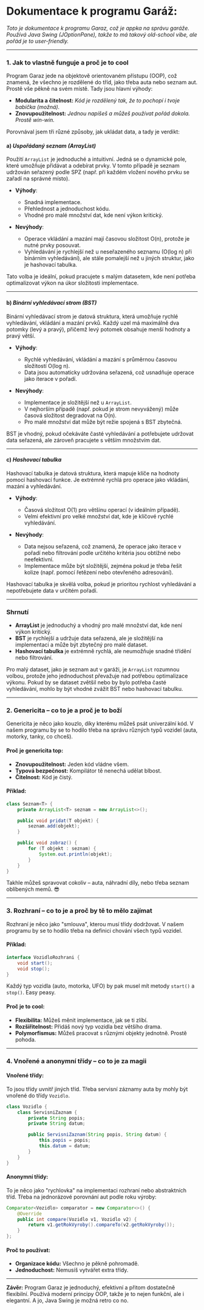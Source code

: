# Dokumentace k programu Garáž:

*Toto je dokumentace k programu Garaz, což je appka na správu garáže. Používá Java Swing (JOptionPane), takže to má takový old-school vibe, ale pořád je to user-friendly.*

---

### 1. **Jak to vlastně funguje a proč je to cool**

Program Garaz jede na objektově orientovaném přístupu (OOP), což znamená, že všechno je rozdělené do tříd, jako třeba auta nebo seznam aut. Prostě vše pěkně na svém místě. Tady jsou hlavní výhody:

- **Modularita a čitelnost:** *Kód je rozdělený tak, že to pochopí i tvoje babička (možná).*
- **Znovupoužitelnost:** *Jednou napíšeš a můžeš používat pořád dokola. Prostě win-win.*

Porovnával jsem tři různé způsoby, jak ukládat data, a tady je verdikt:

#### a) *Uspořádaný seznam (ArrayList)*
Použití `ArrayList` je jednoduché a intuitivní. Jedná se o dynamické pole, které umožňuje přidávat a odebírat prvky. V tomto případě je seznam udržován seřazený podle SPZ (např. při každém vložení nového prvku se zařadí na správné místo).

- **Výhody**:
  - Snadná implementace.
  - Přehlednost a jednoduchost kódu.
  - Vhodné pro malé množství dat, kde není výkon kritický.

- **Nevýhody**:
  - Operace vkládání a mazání mají časovou složitost O(n), protože je nutné prvky posouvat.
  - Vyhledávání je rychlejší než u neseřazeného seznamu (O(log n) při binárním vyhledávání), ale stále pomalejší než u jiných struktur, jako je hashovací tabulka.

Tato volba je ideální, pokud pracujete s malým datasetem, kde není potřeba optimalizovat výkon na úkor složitosti implementace.

---

#### b) *Binární vyhledávací strom (BST)*
Binární vyhledávací strom je datová struktura, která umožňuje rychlé vyhledávání, vkládání a mazání prvků. Každý uzel má maximálně dva potomky (levý a pravý), přičemž levý potomek obsahuje menší hodnoty a pravý větší.

- **Výhody**:
  - Rychlé vyhledávání, vkládání a mazání s průměrnou časovou složitostí O(log n).
  - Data jsou automaticky udržována seřazená, což usnadňuje operace jako iterace v pořadí.

- **Nevýhody**:
  - Implementace je složitější než u `ArrayList`.
  - V nejhorším případě (např. pokud je strom nevyvážený) může časová složitost degradovat na O(n).
  - Pro malé množství dat může být režie spojená s BST zbytečná.

BST je vhodný, pokud očekáváte časté vyhledávání a potřebujete udržovat data seřazená, ale zároveň pracujete s větším množstvím dat.

---

#### c) *Hashovací tabulka*
Hashovací tabulka je datová struktura, která mapuje klíče na hodnoty pomocí hashovací funkce. Je extrémně rychlá pro operace jako vkládání, mazání a vyhledávání.

- **Výhody**:
  - Časová složitost O(1) pro většinu operací (v ideálním případě).
  - Velmi efektivní pro velké množství dat, kde je klíčové rychlé vyhledávání.

- **Nevýhody**:
  - Data nejsou seřazená, což znamená, že operace jako iterace v pořadí nebo filtrování podle určitého kritéria jsou obtížné nebo neefektivní.
  - Implementace může být složitější, zejména pokud je třeba řešit kolize (např. pomocí řetězení nebo otevřeného adresování).

Hashovací tabulka je skvělá volba, pokud je prioritou rychlost vyhledávání a nepotřebujete data v určitém pořadí.

---

### Shrnutí
- **ArrayList** je jednoduchý a vhodný pro malé množství dat, kde není výkon kritický.
- **BST** je rychlejší a udržuje data seřazená, ale je složitější na implementaci a může být zbytečný pro malé dataset.
- **Hashovací tabulka** je extrémně rychlá, ale neumožňuje snadné třídění nebo filtrování.

Pro malý dataset, jako je seznam aut v garáži, je `ArrayList` rozumnou volbou, protože jeho jednoduchost převažuje nad potřebou optimalizace výkonu. Pokud by se dataset zvětšil nebo by bylo potřeba časté vyhledávání, mohlo by být vhodné zvážit BST nebo hashovací tabulku.

---

### 2. **Genericita – co to je a proč je to boží**

Genericita je něco jako kouzlo, díky kterému můžeš psát univerzální kód. V našem programu by se to hodilo třeba na správu různých typů vozidel (auta, motorky, tanky, co chceš).

#### Proč je genericita top:
- **Znovupoužitelnost:** Jeden kód vládne všem.
- **Typová bezpečnost:** Kompilátor tě nenechá udělat blbost.
- **Čitelnost:** Kód je čistý.

#### Příklad:
```java
class Seznam<T> {
    private ArrayList<T> seznam = new ArrayList<>();

    public void pridat(T objekt) {
        seznam.add(objekt);
    }

    public void zobraz() {
        for (T objekt : seznam) {
            System.out.println(objekt);
        }
    }
}
```
Takhle můžeš spravovat cokoliv – auta, náhradní díly, nebo třeba seznam oblíbených memů. 😎

---

### 3. **Rozhraní – co to je a proč by tě to mělo zajímat**

Rozhraní je něco jako "smlouva", kterou musí třídy dodržovat. V našem programu by se to hodilo třeba na definici chování všech typů vozidel.

#### Příklad:
```java
interface VozidloRozhrani {
    void start();
    void stop();
}
```
Každý typ vozidla (auto, motorka, UFO) by pak musel mít metody `start()` a `stop()`. Easy peasy.

#### Proč je to cool:
- **Flexibilita:** Můžeš měnit implementace, jak se ti zlíbí.
- **Rozšiřitelnost:** Přidáš nový typ vozidla bez většího drama.
- **Polymorfismus:** Můžeš pracovat s různými objekty jednotně. Prostě pohoda.

---

### 4. **Vnořené a anonymní třídy – co to je za magii**

#### Vnořené třídy:
To jsou třídy uvnitř jiných tříd. Třeba servisní záznamy auta by mohly být vnořené do třídy `Vozidlo`.

```java
class Vozidlo {
    class ServisniZaznam {
        private String popis;
        private String datum;

        public ServisniZaznam(String popis, String datum) {
            this.popis = popis;
            this.datum = datum;
        }
    }
}
```

#### Anonymní třídy:
To je něco jako "rychlovka" na implementaci rozhraní nebo abstraktních tříd. Třeba na jednorázové porovnání aut podle roku výroby:

```java
Comparator<Vozidlo> comparator = new Comparator<>() {
    @Override
    public int compare(Vozidlo v1, Vozidlo v2) {
        return v1.getRokVyroby().compareTo(v2.getRokVyroby());
    }
};
```

#### Proč to používat:
- **Organizace kódu:** Všechno je pěkně pohromadě.
- **Jednoduchost:** Nemusíš vytvářet extra třídy.

---

**Závěr:**
Program Garaz je jednoduchý, efektivní a přitom dostatečně flexibilní. Používá moderní principy OOP, takže je to nejen funkční, ale i elegantní. A jo, Java Swing je možná retro co no.
